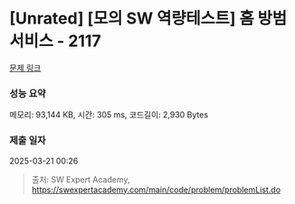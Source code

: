 # [Unrated] [모의 SW 역량테스트] 홈 방범 서비스 - 2117 

[문제 링크](https://swexpertacademy.com/main/code/problem/problemDetail.do?contestProbId=AV5V61LqAf8DFAWu) 

### 성능 요약

메모리: 93,144 KB, 시간: 305 ms, 코드길이: 2,930 Bytes

### 제출 일자

2025-03-21 00:26



> 출처: SW Expert Academy, https://swexpertacademy.com/main/code/problem/problemList.do